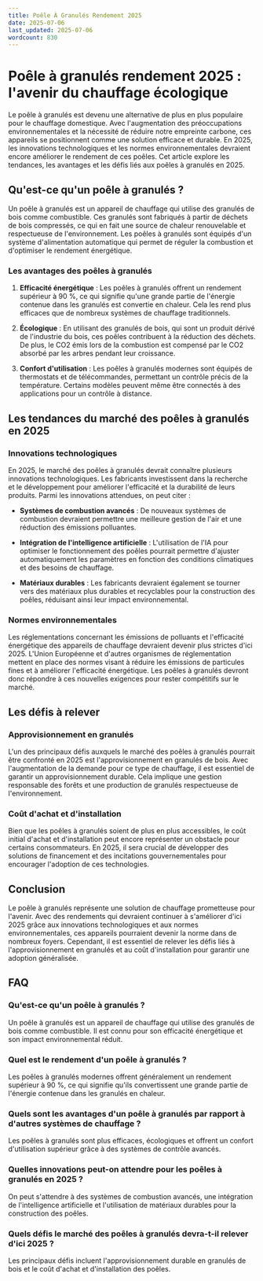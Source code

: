 ```yaml
---
title: Poêle À Granulés Rendement 2025
date: 2025-07-06
last_updated: 2025-07-06
wordcount: 830
---
```


# Poêle à granulés rendement 2025 : l'avenir du chauffage écologique

Le poêle à granulés est devenu une alternative de plus en plus populaire pour le chauffage domestique. Avec l'augmentation des préoccupations environnementales et la nécessité de réduire notre empreinte carbone, ces appareils se positionnent comme une solution efficace et durable. En 2025, les innovations technologiques et les normes environnementales devraient encore améliorer le rendement de ces poêles. Cet article explore les tendances, les avantages et les défis liés aux poêles à granulés en 2025.

## Qu'est-ce qu'un poêle à granulés ?

Un poêle à granulés est un appareil de chauffage qui utilise des granulés de bois comme combustible. Ces granulés sont fabriqués à partir de déchets de bois compressés, ce qui en fait une source de chaleur renouvelable et respectueuse de l'environnement. Les poêles à granulés sont équipés d'un système d'alimentation automatique qui permet de réguler la combustion et d'optimiser le rendement énergétique.

### Les avantages des poêles à granulés

1. **Efficacité énergétique** : Les poêles à granulés offrent un rendement supérieur à 90 %, ce qui signifie qu'une grande partie de l'énergie contenue dans les granulés est convertie en chaleur. Cela les rend plus efficaces que de nombreux systèmes de chauffage traditionnels.

2. **Écologique** : En utilisant des granulés de bois, qui sont un produit dérivé de l'industrie du bois, ces poêles contribuent à la réduction des déchets. De plus, le CO2 émis lors de la combustion est compensé par le CO2 absorbé par les arbres pendant leur croissance.

3. **Confort d'utilisation** : Les poêles à granulés modernes sont équipés de thermostats et de télécommandes, permettant un contrôle précis de la température. Certains modèles peuvent même être connectés à des applications pour un contrôle à distance.

## Les tendances du marché des poêles à granulés en 2025

### Innovations technologiques

En 2025, le marché des poêles à granulés devrait connaître plusieurs innovations technologiques. Les fabricants investissent dans la recherche et le développement pour améliorer l'efficacité et la durabilité de leurs produits. Parmi les innovations attendues, on peut citer :

- **Systèmes de combustion avancés** : De nouveaux systèmes de combustion devraient permettre une meilleure gestion de l'air et une réduction des émissions polluantes.
  
- **Intégration de l'intelligence artificielle** : L'utilisation de l'IA pour optimiser le fonctionnement des poêles pourrait permettre d'ajuster automatiquement les paramètres en fonction des conditions climatiques et des besoins de chauffage.

- **Matériaux durables** : Les fabricants devraient également se tourner vers des matériaux plus durables et recyclables pour la construction des poêles, réduisant ainsi leur impact environnemental.

### Normes environnementales

Les réglementations concernant les émissions de polluants et l'efficacité énergétique des appareils de chauffage devraient devenir plus strictes d'ici 2025. L'Union Européenne et d'autres organismes de réglementation mettent en place des normes visant à réduire les émissions de particules fines et à améliorer l'efficacité énergétique. Les poêles à granulés devront donc répondre à ces nouvelles exigences pour rester compétitifs sur le marché.

## Les défis à relever

### Approvisionnement en granulés

L'un des principaux défis auxquels le marché des poêles à granulés pourrait être confronté en 2025 est l'approvisionnement en granulés de bois. Avec l'augmentation de la demande pour ce type de chauffage, il est essentiel de garantir un approvisionnement durable. Cela implique une gestion responsable des forêts et une production de granulés respectueuse de l'environnement.

### Coût d'achat et d'installation

Bien que les poêles à granulés soient de plus en plus accessibles, le coût initial d'achat et d'installation peut encore représenter un obstacle pour certains consommateurs. En 2025, il sera crucial de développer des solutions de financement et des incitations gouvernementales pour encourager l'adoption de ces technologies.

## Conclusion

Le poêle à granulés représente une solution de chauffage prometteuse pour l'avenir. Avec des rendements qui devraient continuer à s'améliorer d'ici 2025 grâce aux innovations technologiques et aux normes environnementales, ces appareils pourraient devenir la norme dans de nombreux foyers. Cependant, il est essentiel de relever les défis liés à l'approvisionnement en granulés et au coût d'installation pour garantir une adoption généralisée.

## FAQ

### Qu'est-ce qu'un poêle à granulés ?

Un poêle à granulés est un appareil de chauffage qui utilise des granulés de bois comme combustible. Il est connu pour son efficacité énergétique et son impact environnemental réduit.

### Quel est le rendement d'un poêle à granulés ?

Les poêles à granulés modernes offrent généralement un rendement supérieur à 90 %, ce qui signifie qu'ils convertissent une grande partie de l'énergie contenue dans les granulés en chaleur.

### Quels sont les avantages d'un poêle à granulés par rapport à d'autres systèmes de chauffage ?

Les poêles à granulés sont plus efficaces, écologiques et offrent un confort d'utilisation supérieur grâce à des systèmes de contrôle avancés.

### Quelles innovations peut-on attendre pour les poêles à granulés en 2025 ?

On peut s'attendre à des systèmes de combustion avancés, une intégration de l'intelligence artificielle et l'utilisation de matériaux durables pour la construction des poêles.

### Quels défis le marché des poêles à granulés devra-t-il relever d'ici 2025 ?

Les principaux défis incluent l'approvisionnement durable en granulés de bois et le coût d'achat et d'installation des poêles.